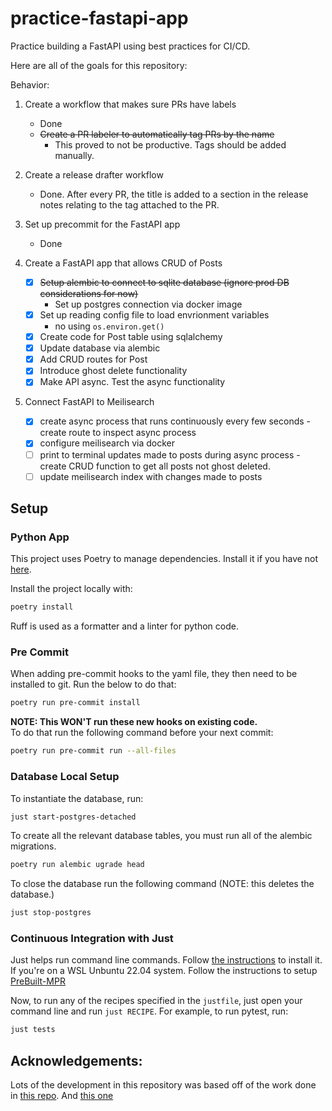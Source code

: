 # practice-fastapi-app
Practice building a FastAPI using best practices for CI/CD.

Here are all of the goals for this repository:

Behavior:  
1. Create a workflow that makes sure PRs have labels
    - Done
    - ~~Create a PR labeler to automatically tag PRs by the name~~
        - This proved to not be productive. Tags should be added manually.

2. Create a release drafter workflow
    - Done. After every PR, the title is added to a section in the release notes relating to the tag attached to the PR.
3. Set up precommit for the FastAPI app
    - Done
4. Create a FastAPI app that allows CRUD of Posts
    - [X] ~~Setup alembic to connect to sqlite database (ignore prod DB considerations for now)~~
        - Set up postgres connection via docker image
    - [X] Set up reading config file to load envrionment variables
        - no using `os.environ.get()`
    - [X] Create code for Post table using sqlalchemy
    - [X] Update database via alembic
    - [X] Add CRUD routes for Post
    - [X] Introduce ghost delete functionality
    - [X] Make API async. Test the async functionality

5. Connect FastAPI to Meilisearch
    - [X] create async process that runs continuously every few seconds
            - create route to inspect async process
    - [X] configure meilisearch via docker
    - [ ] print to terminal updates made to posts during async process
            - create CRUD function to get all posts not ghost deleted.
    - [ ] update meilisearch index with changes made to posts

## Setup

### Python App
This project uses Poetry to manage dependencies. Install it if you have not [here](https://python-poetry.org/docs/#installation).  

Install the project locally with:
```bash
poetry install
```

Ruff is used as a formatter and a linter for python code.

### Pre Commit

When adding pre-commit hooks to the yaml file, they then need to be installed to git. Run the below to do that:

```bash
poetry run pre-commit install
```

**NOTE: This WON'T run these new hooks on existing code.**  
To do that run the following command before your next commit:
```bash
poetry run pre-commit run --all-files
```

### Database Local Setup

To instantiate the database, run:
```bash
just start-postgres-detached
```

To create all the relevant database tables, you must run all of the alembic migrations.

```bash
poetry run alembic ugrade head
```

To close the database run the following command (NOTE: this deletes the database.)
```bash
just stop-postgres
```

### Continuous Integration with Just

Just helps run command line commands. Follow [the instructions](https://github.com/casey/just?tab=readme-ov-file#installation) to install it. If you're on a WSL Unbuntu 22.04 system. Follow the instructions to setup [PreBuilt-MPR](https://docs.makedeb.org/prebuilt-mpr/getting-started/#setting-up-the-repository)

Now, to run any of the recipes specified in the `justfile`, just open your command line and run `just RECIPE`. For example, to run pytest, run:
```bash
just tests
```

## Acknowledgements:

Lots of the development in this repository was based off of the work done in [this repo](https://github.com/sanders41/meilisearch-fastapi).
And [this one](https://github.com/tiangolo/full-stack-fastapi-postgresql/tree/master)
